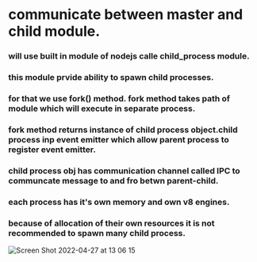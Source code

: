 # communicate between master and child module.
### will use built in module of nodejs calle child_process module.
### this module prvide ability to spawn child processes.
### for that we use fork() method. fork method takes path of module which will execute in separate process.
### fork method returns instance of child process object.child process inp event emitter which allow parent process to register event emitter.
### child process obj has communication channel called IPC to communcate message to and fro betwn parent-child.
### each process has it's own memory and own v8 engines.
### because of allocation of their own resources it is not recommended to spawn many child process.


![Screen Shot 2022-04-27 at 13 06 15](https://user-images.githubusercontent.com/103139099/165464726-80f9a6df-60b7-4c58-bb8a-e49abeebbb22.jpg)

